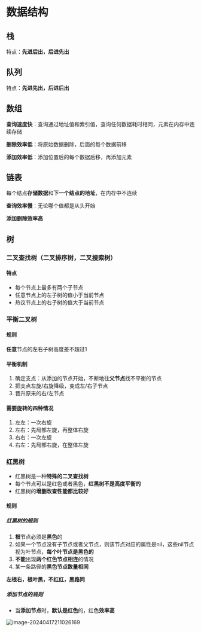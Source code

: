 # 数据结构

## 栈

特点：**先进后出，后进先出**

## 队列

特点：**先进先出，后进后出**

## 数组

**查询速度快**：查询通过地址值和索引值，查询任何数据耗时相同，元素在内存中连续存储

**删除效率低**：将原始数据删除，后面的每个数据前移

**添加效率低**：添加位置后的每个数据后移，再添加元素

## 链表

每个结点**存储数据**和**下一个结点的地址**，在内存中不连续

**查询效率慢**：无论哪个值都是从头开始

**添加删除效率高**

## 树

### 二叉查找树（二叉排序树，二叉搜索树）

#### 特点

- 每个节点上最多有两个子节点
- 任意节点上的左子树的值小于当前节点
- 热议节点上的右子树的值大于当前节点

### 平衡二叉树

#### 规则

**任意**节点的左右子树高度差不超过1

#### 平衡机制

1. 确定支点：从添加的节点开始，不断地往**父节点**找不平衡的节点
2. 把支点左旋/右旋降级，变成左/右子节点
3. 晋升原来的右/左节点

#### 需要旋转的四种情况

1. 左左：一次右旋
2. 左右：先局部左旋，再整体右旋
3. 右右：一次左旋
4. 右左：先局部右旋，在整体左旋

### 红黑树

- 红黑树是一种**特殊的二叉查找树**
- 每个节点可以是红色或者黑色，**红黑树不是高度平衡的**
- 红黑树的**增删改查性能都比较好**

#### 规则

##### 红黑树的规则

1. **根**节点必须是**黑色**的
2. 如果一个节点没有子节点或者父节点，则该节点对应的属性是nil，这些nil节点视为叶节点，**每个叶节点是黑色的**
3. **不能**出现**两个红色节点相连**的情况
4. 某一条路径的**黑色节点数量相同**

**左根右，根叶黑，不红红，黑路同**

##### 添加节点的规则

- 当**添加节点**时，**默认是红色**的，红色**效率高**

![image-20240417211026169](C:\Users\19736\AppData\Roaming\Typora\typora-user-images\image-20240417211026169.png)



#### 



